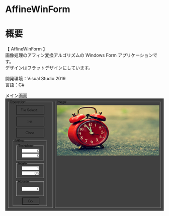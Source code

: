 # AffineWinForm

# 概要
【 AffineWinForm 】  
画像処理のアフィン変換アルゴリズムの Windows Form アプリケーションです。  
デザインはフラットデザインにしています。  

開発環境：Visual Studio 2019  
言語：C# 

メイン画面  
![スクリーンショット](https://github.com/toshinomi/AffineWinForm/blob/master/AffineWinForm.png)
